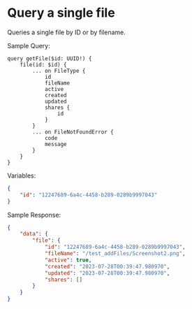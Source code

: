 # Query a single file

Queries a single file by ID or by filename.

Sample Query:
```gql
query getFile($id: UUID!) {
	file(id: $id) {
		... on FileType {
			id
			fileName
			active
			created
			updated
			shares {
				id
			}
		}
		... on FileNotFoundError {
			code
			message
		}
	}
}
```

Variables:
```json
{
	"id": "12247689-6a4c-4458-b289-0289b9997043"
}
```

Sample Response:
```json
{
	"data": {
		"file": {
			"id": "12247689-6a4c-4458-b289-0289b9997043",
			"fileName": "/test_addFiles/Screenshot2.png",
			"active": true,
			"created": "2023-07-28T00:39:47.980970",
			"updated": "2023-07-28T00:39:47.980970",
			"shares": []
		}
	}
}
```
